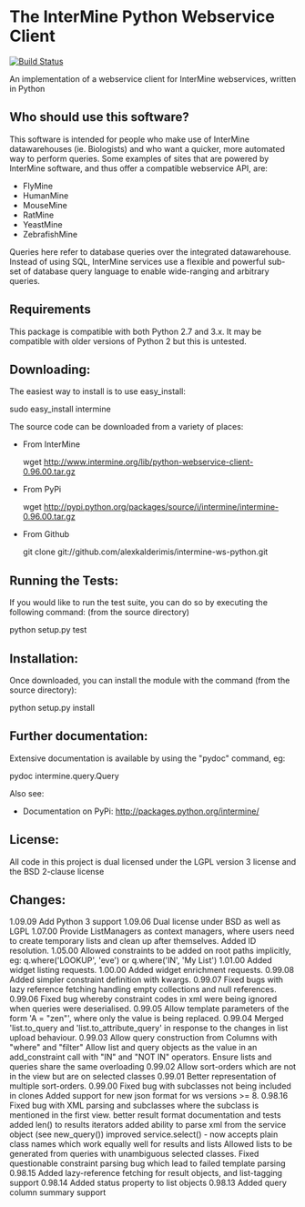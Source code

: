 The InterMine Python Webservice Client
=====================================

[![Build Status][badge]][ci]

An implementation of a webservice client 
for InterMine webservices, written in Python

Who should use this software?
-----------------------------

This software is intended for people who make 
use of InterMine datawarehouses (ie. Biologists)
and who want a quicker, more automated way 
to perform queries. Some examples of sites that
are powered by InterMine software, and thus offer
a compatible webservice API, are:

* FlyMine
* HumanMine
* MouseMine
* RatMine
* YeastMine
* ZebrafishMine

Queries here refer to database queries over the 
integrated datawarehouse. Instead of using 
SQL, InterMine services use a flexible and 
powerful sub-set of database query language
to enable wide-ranging and arbitrary queries.

Requirements
------------
This package is compatible with both Python 2.7 and 3.x.  It may be compatible with older versions of Python 2 but this is untested.

Downloading:
------------

The easiest way to install is to use easy_install:

  sudo easy_install intermine

The source code can be downloaded from a variety of places:

* From InterMine

  wget http://www.intermine.org/lib/python-webservice-client-0.96.00.tar.gz

* From PyPi

  wget http://pypi.python.org/packages/source/i/intermine/intermine-0.96.00.tar.gz

* From Github

  git clone git://github.com/alexkalderimis/intermine-ws-python.git


Running the Tests:
------------------

If you would like to run the test suite, you can do so by executing
the following command: (from the source directory)

  python setup.py test

Installation:
-------------

Once downloaded, you can install the module with the command (from the source directory):

  python setup.py install

Further documentation:
----------------------

Extensive documentation is available by using the "pydoc" command, eg:

  pydoc intermine.query.Query

Also see:

* Documentation on PyPi: http://packages.python.org/intermine/

License:
--------

All code in this project is dual licensed under the LGPL version 3 license and the BSD 2-clause license

Changes:
--------

  1.09.09   Add Python 3 support
  1.09.06   Dual license under BSD as well as LGPL
  1.07.00   Provide ListManagers as context managers, where users need to create
            temporary lists and clean up after themselves.
            Added ID resolution.
  1.05.00   Allowed constraints to be added on root paths implicitly, eg:
            q.where('LOOKUP', 'eve') or q.where('IN', 'My List')
  1.01.00   Added widget listing requests.
  1.00.00   Added widget enrichment requests.
  0.99.08   Added simpler constraint definition with kwargs.
  0.99.07   Fixed bugs with lazy reference fetching handling empty collections and null references.
  0.99.06   Fixed bug whereby constraint codes in xml were being ignored when queries were deserialised.
  0.99.05   Allow template parameters of the form 'A = "zen"', where only the value is being replaced.
  0.99.04   Merged 'list.to_query and 'list.to_attribute_query' in response to the changes in list upload behaviour.
  0.99.03   Allow query construction from Columns with "where" and "filter"
            Allow list and query objects as the value in an add_constraint call with "IN" and "NOT IN" operators.
            Ensure lists and queries share the same overloading
  0.99.02   Allow sort-orders which are not in the view but are on selected classes
  0.99.01   Better representation of multiple sort-orders.
  0.99.00   Fixed bug with subclasses not being included in clones 
            Added support for new json format for ws versions >= 8.
  0.98.16   Fixed bug with XML parsing and subclasses where the subclass is mentioned in the first view.
            better result format documentation and tests
            added len() to results iterators
            added ability to parse xml from the service object (see new_query())
            improved service.select() - now accepts plain class names which work equally well for results and lists
            Allowed lists to be generated from queries with unambiguous selected classes.
            Fixed questionable constraint parsing bug which lead to failed template parsing
  0.98.15   Added lazy-reference fetching for result objects, and list-tagging support
  0.98.14   Added status property to list objects
  0.98.13   Added query column summary support

[badge]: https://travis-ci.org/alexkalderimis/intermine-ws-client.py.svg?branch=master
[ci]: https://travis-ci.org/alexkalderimis/intermine-ws-client.py

